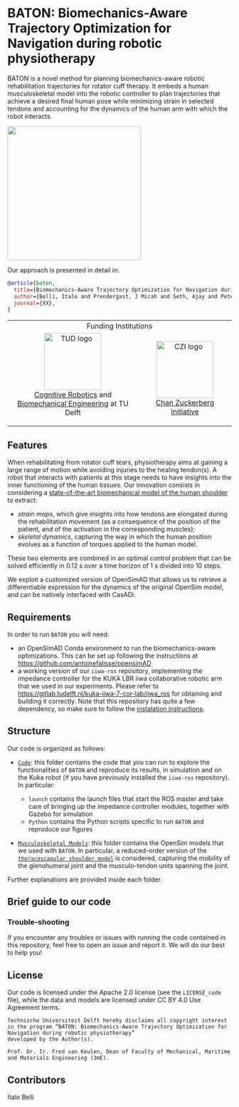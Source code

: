 # BATON: Biomechanics-Aware Trajectory Optimization for Navigation during robotic physiotherapy
BATON is a novel method for planning biomechanics-aware robotic rehabilitation trajectories for rotator cuff therapy. It embeds a human musculoskeletal model into the robotic controller to plan trajectories that achieve a desired final human pose while minimizing strain in selected tendons and accounting for the dynamics of the human arm with which the robot interacts.

<img src="Media/visual_abstract_1.svg" height="300" />

Our approach is presented in detail in:

```bib
@article{baton,
  title={Biomechanics-Aware Trajectory Optimization for Navigation during Robotic Physiotherapy},
  author={Belli, Italo and Prendergast, J Micah and Seth, Ajay and Peternel, Luka},
  journal={XX},
}
```


<table align="center">
  <tr>
    <td colspan="2" align="center">Funding Institutions</td>
  </tr>
  <tr>
    <td align="center">
      <a>
        <img src="https://user-images.githubusercontent.com/50029203/226883398-97b28065-e144-493b-8a6c-5cbbd9000411.png" alt="TUD logo" height="128">
        <br />
        <a href="https://www.tudelft.nl/3me/over/afdelingen/cognitive-robotics-cor">Cognitive Robotics</a> and <br />
        <a href="https://www.tudelft.nl/3me/over/afdelingen/biomechanical-engineering">Biomechanical Engineering</a> at TU Delft</p>
      </a>
    </td>
    <td align="center">
      <a href="https://chanzuckerberg.com/">
        <img src="https://user-images.githubusercontent.com/50029203/226883506-fbb59348-38a4-43f9-93c9-2c7b8ba63619.png" alt="CZI logo" width="128" height="128">
        <br />
        Chan Zuckerberg Initiative
      </a>
    </td>
  </tr>
</table>

## Features
When rehabilitating from rotator cuff tears, physiotherapy aims at gaining a large range of motion while avoiding injuries to the healing tendon(s). A robot that interacts with patients at this stage needs to have insights into the inner functioning of the human tissues. Our innovation consists in considering a [state-of-the-art biomechanical model of the human shoulder](https://simtk.org/projects/scapulothoracic) to extract:
- _strain maps_, which give insights into how tendons are elongated during the rehabilitation movement (as a consequence of the position of the patient, and of the activation in the corresponding muscles);
- _skeletal dynamics_, capturing the way in which the human position evolves as a function of torques applied to the human model.

These two elements are combined in an optimal control problem that can be solved efficiently in 0.12 s over a time horizon of 1 s divided into 10 steps.

We exploit a customized version of OpenSimAD that allows us to retrieve a differentiable expression for the dynamics of the original OpenSim model, and can be natively interfaced with CasADi.

## Requirements
In order to run `BATON` you will need:
- an OpenSimAD Conda environment to run the biomechanics-aware optimizations. This can be set up following the instructions at https://github.com/antoinefalisse/opensimAD
- a working version of our `iiwa-ros` repository, implementing the impedance controller for the KUKA LBR iiwa collaborative robotic arm that we used in our experiments. Please refer to https://gitlab.tudelft.nl/kuka-iiwa-7-cor-lab/iiwa_ros for obtaining and building it correctly. Note that this repository has quite a few dependency, so make sure to follow the [instalation instructions](https://gitlab.tudelft.nl/kuka-iiwa-7-cor-lab/iiwa_ros/-/blob/main/README.md).

## Structure
Our code is organized as follows:
- [`Code`](https://github.com/itbellix/baton-robotic-rehab/tree/main/Code): this folder contains the code that you can run to explore the functionalities of `BATON` and reproduce its results, in simulation and on the Kuka robot (if you have previously installed the `iiwa-ros` repository). In particular:
    - `launch` contains the launch files that start the ROS master and take care of bringing up the impedance controller modules, together with Gazebo for simulation
    - `Python` contains the Python scripts specific to run `BATON` and reproduce our figures

- [`Musculoskeletal Models`](<https://github.com/itbellix/baton-robotic-rehab/tree/main/Musculoskeletal Models>): this folder contains the OpenSim models that we used with `BATON`. In particular, a reduced-order version of the [`thoracoscapular shoulder model`](https://simtk.org/projects/scapulothoracic) is considered, capturing the mobility of the glenohumeral joint and the musculo-tendon units spanning the joint.

Further explanations are provided inside each folder.


## Brief guide to our code


### Trouble-shooting
If you encounter any troubles or issues with running the code contained in this repository, feel free to open an issue and report it. We will do our best to help you!

## License
Our code is licensed under the Apache 2.0 license (see the `LICENSE_code` file), while the data and models are licensed under CC BY 4.0 Use Agreement terms.
```
Technische Universiteit Delft hereby disclaims all copyright interest in the program “BATON: Biomechanics-Aware Trajectory Optimization for Navigation during robotic physiotherapy”
developed by the Author(s).

Prof. Dr. Ir. Fred van Keulen, Dean of Faculty of Mechanical, Maritime and Materials Engineering (3mE).
```

## Contributors
Italo Belli
